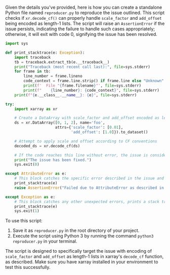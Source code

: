 Given the details you've provided, here is how you can create a standalone Python file named `reproducer.py` to reproduce the issue outlined. This script checks if `xr.decode_cf()` can properly handle `scale_factor` and `add_offset` being encoded as length-1 lists. The script will raise an `AssertionError` if the issue persists, indicating the failure to handle such cases appropriately; otherwise, it will exit with code 0, signifying the issue has been resolved.

```python
import sys

def print_stacktrace(e: Exception):
    import traceback
    tb = traceback.extract_tb(e.__traceback__)
    print("Traceback (most recent call last):", file=sys.stderr)
    for frame in tb:
        line_number = frame.lineno
        code_context = frame.line.strip() if frame.line else "Unknown"
        print(f'  File "{frame.filename}"', file=sys.stderr)
        print(f"    {line_number}: {code_context}", file=sys.stderr)
    print(f"{e.__class__.__name__}: {e}", file=sys.stderr)

try:
    import xarray as xr

    # Create a DataArray with scale_factor and add_offset encoded as length-1 lists
    ds = xr.DataArray([0, 1, 2], name='foo',
                      attrs={'scale_factor': [0.01],
                             'add_offset': [1.0]}).to_dataset()

    # Attempt to apply scale and offset according to CF conventions
    decoded_ds = xr.decode_cf(ds)

    # If the code reaches this line without error, the issue is considered fixed
    print("The issue has been fixed.")
    sys.exit(0)

except AttributeError as e:
    # This block catches the specific error described in the issue and prints a stack trace
    print_stacktrace(e)
    raise AssertionError("Failed due to AttributeError as described in the issue.")

except Exception as e:
    # This block catches any other unexpected errors, prints a stack trace, and exits with error code
    print_stacktrace(e)
    sys.exit(1)
```

To use this script:
1. Save it as `reproducer.py` in the root directory of your project.
2. Execute the script using Python 3 by running the command `python3 reproducer.py` in your terminal.

The script is designed to specifically target the issue with encoding of `scale_factor` and `add_offset` as length-1 lists in xarray's `decode_cf` function, as described. Make sure you have xarray installed in your environment to test this successfully.